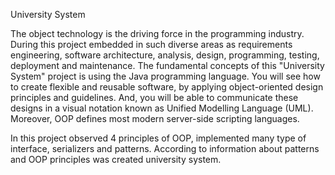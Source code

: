 University System 

  The object technology is the driving force in the programming industry. During this project
embedded in such diverse areas as requirements engineering, software architecture, analysis, 
design, programming, testing, deployment and maintenance. The fundamental concepts of 
this "University System" project is using the Java programming language. You will 
see how to create flexible and reusable software, by applying object-oriented design 
principles and guidelines. And, you will be able to communicate these designs in a visual 
notation known as Unified Modelling Language (UML). Moreover, OOP defines most modern server-side scripting languages.

  In this project observed 4 principles of OOP, implemented many type of interface, serializers and patterns. According to information about patterns and OOP principles was created university system.
